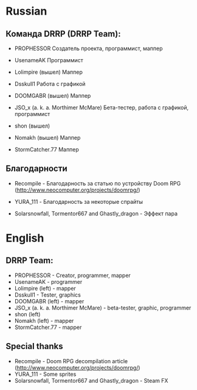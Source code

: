 # Russian
## Команда DRRP (DRRP Team):

 - PROPHESSOR <xentezeATgmailDOTcom>
    Создатель проекта, программист, маппер
    
 - UsenameAK
    Программист
    
 - Lolimpire (вышел)
    Маппер
    
 - Dsskull1
    Работа с графикой

 - DOOMGABR (вышел)
    Маппер
    
 - JSO_x (a. k. a. Morthimer McMare) 
    Бета-тестер, работа с графикой, программист
    
 - shon (вышел)
 
 - Nomakh (вышел)
    Маппер

 - StormCatcher.77
    Маппер
 
## Благодарности

 - Recompile - Благодарность за статью по устройству Doom RPG (http://www.neocomputer.org/projects/doomrpg/)
 
 - YURA_111 - Благодарность за некоторые спрайты
 - Solarsnowfall, Tormentor667 and Ghastly_dragon - Эффект пара
 
# English
## DRRP Team:

 - PROPHESSOR <xentezeATgmailDOTcom> - Creator, programmer, mapper
 - UsenameAK - programmer
 - Lolimpire (left) - mapper
 - Dsskull1 - Tester, graphics
 - DOOMGABR (left) - mapper
 - JSO_x (a. k. a. Morthimer McMare) - beta-tester, graphic, programmer
 - shon (left)
 - Nomakh (left) - mapper
 - StormCatcher.77 - mapper

## Special thanks

 - Recompile - Doom RPG decompilation article (http://www.neocomputer.org/projects/doomrpg/)
 - YURA_111 - Some sprites
 - Solarsnowfall, Tormentor667 and Ghastly_dragon - Steam FX
